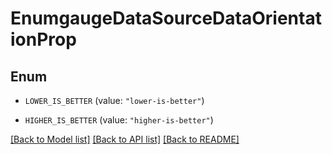 # EnumgaugeDataSourceDataOrientationProp

## Enum


* `LOWER_IS_BETTER` (value: `"lower-is-better"`)

* `HIGHER_IS_BETTER` (value: `"higher-is-better"`)


[[Back to Model list]](../README.md#documentation-for-models) [[Back to API list]](../README.md#documentation-for-api-endpoints) [[Back to README]](../README.md)


